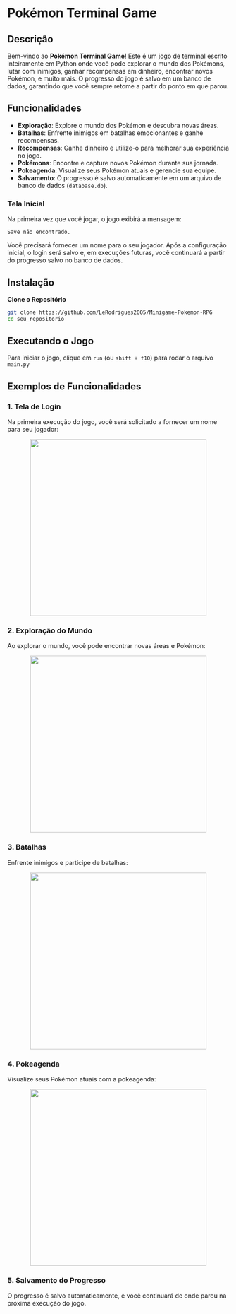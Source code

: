 # Pokémon Terminal Game

## Descrição

Bem-vindo ao **Pokémon Terminal Game**! Este é um jogo de terminal escrito inteiramente em Python onde você pode explorar o mundo dos Pokémons, lutar com inimigos, ganhar recompensas em dinheiro, encontrar novos Pokémon, e muito mais. O progresso do jogo é salvo em um banco de dados, garantindo que você sempre retome a partir do ponto em que parou.

## Funcionalidades

- **Exploração**: Explore o mundo dos Pokémon e descubra novas áreas.
- **Batalhas**: Enfrente inimigos em batalhas emocionantes e ganhe recompensas.
- **Recompensas**: Ganhe dinheiro e utilize-o para melhorar sua experiência no jogo.
- **Pokémons**: Encontre e capture novos Pokémon durante sua jornada.
- **Pokeagenda**: Visualize seus Pokémon atuais e gerencie sua equipe.
- **Salvamento**: O progresso é salvo automaticamente em um arquivo de banco de dados (`database.db`).

### Tela Inicial

Na primeira vez que você jogar, o jogo exibirá a mensagem:

```
Save não encontrado.
```

Você precisará fornecer um nome para o seu jogador. Após a configuração inicial, o login será salvo e, em execuções futuras, você continuará a partir do progresso salvo no banco de dados.

## Instalação

**Clone o Repositório**

   ```bash
   git clone https://github.com/LeRodrigues2005/Minigame-Pokemon-RPG
   cd seu_repositorio
   ```


## Executando o Jogo

Para iniciar o jogo, clique em `run` (ou `shift + f10`) para rodar o arquivo `main.py`


## Exemplos de Funcionalidades

### 1. **Tela de Login**

Na primeira execução do jogo, você será solicitado a fornecer um nome para seu jogador:

<p align="center">
<img src="https://github.com/user-attachments/assets/4eed3af3-1fa5-4bd2-96c5-a40172b8c8c6" alt="" width="400">
</p>

### 2. **Exploração do Mundo**

Ao explorar o mundo, você pode encontrar novas áreas e Pokémon:

<p align="center">
<img src="https://github.com/user-attachments/assets/99394557-5c39-4c28-8d8c-a488e5a9f13c" alt="" width="400">
</p>


### 3. **Batalhas**

Enfrente inimigos e participe de batalhas:

<p align="center">
<img src="https://github.com/user-attachments/assets/a0f2172a-5b63-4019-b4da-d55210f65535" alt="" width="400">
</p>

### 4. **Pokeagenda**

Visualize seus Pokémon atuais com a pokeagenda:

<p align="center">
<img src="https://github.com/user-attachments/assets/68bad675-dc1d-424a-acc5-79b98be4d0a9" alt="" width="400">
</p>

### 5. **Salvamento do Progresso**

O progresso é salvo automaticamente, e você continuará de onde parou na próxima execução do jogo.



